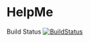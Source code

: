 # HelpMe
Build Status
[![BuildStatus](https://circleci.com/gh/knab007/HelpMe.png?branch=master)](https://circleci.com/gh/knab007/HelpMe)
